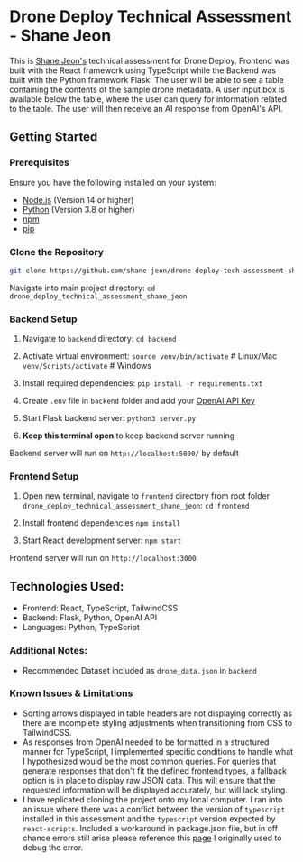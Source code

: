 # Drone Deploy Technical Assessment - Shane Jeon

This is [Shane Jeon's](https://www.shanejeon.com/) technical assessment for Drone Deploy. Frontend was built with the React framework using TypeScript while the Backend was built with the Python framework Flask. The user will be able to see a table containing the contents of the sample drone metadata. A user input box is available below the table, where the user can query for information related to the table. The user will then receive an AI response from OpenAI's API.

## Getting Started

### Prerequisites

Ensure you have the following installed on your system:

- [Node.js](https://nodejs.org/) (Version 14 or higher)
- [Python](https://www.python.org/downloads/) (Version 3.8 or higher)
- [npm](https://www.npmjs.com/)
- [pip](https://pip.pypa.io/en/stable/installation/)

### Clone the Repository

```bash
git clone https://github.com/shane-jeon/drone-deploy-tech-assessment-shane-jeon.git
```

Navigate into main project directory:
`cd drone_deploy_technical_assessment_shane_jeon`

### Backend Setup

1. Navigate to `backend` directory:
   `cd backend`

2. Activate virtual environment:
   `source venv/bin/activate` # Linux/Mac
   `venv/Scripts/activate` # Windows

3. Install required dependencies:
   `pip install -r requirements.txt`

4. Create `.env` file in `backend` folder and add your [OpenAI API Key](https://help.openai.com/en/articles/4936850-where-do-i-find-my-openai-api-key)

5. Start Flask backend server:
   `python3 server.py`

6. **Keep this terminal open** to keep backend server running

Backend server will run on `http://localhost:5000/` by default

### Frontend Setup

1. Open new terminal, navigate to `frontend` directory from root folder `drone_deploy_technical_assessment_shane_jeon`:
   `cd frontend`

2. Install frontend dependencies
   `npm install`

3. Start React development server:
   `npm start`

Frontend server will run on `http://localhost:3000`

## Technologies Used:

- Frontend: React, TypeScript, TailwindCSS
- Backend: Flask, Python, OpenAI API
- Languages: Python, TypeScript

### Additional Notes:

- Recommended Dataset included as `drone_data.json` in `backend`

### Known Issues & Limitations

- Sorting arrows displayed in table headers are not displaying correctly as there are incomplete styling adjustments when transitioning from CSS to TailwindCSS.
- As responses from OpenAI needed to be formatted in a structured manner for TypeScript, I implemented specific conditions to handle what I hypothesized would be the most common queries. For queries that generate responses that don't fit the defined frontend types, a fallback option is in place to display raw JSON data. This will ensure that the requested information will be displayed accurately, but will lack styling.
- I have replicated cloning the project onto my local computer. I ran into an issue where there was a conflict between the version of `typescript` installed in this assessment and the `typescript` version expected by `react-scripts`. Included a workaround in package.json file, but in off chance errors still arise please reference this [page](https://github.com/facebook/create-react-app/issues/13080) I originally used to debug the error.

